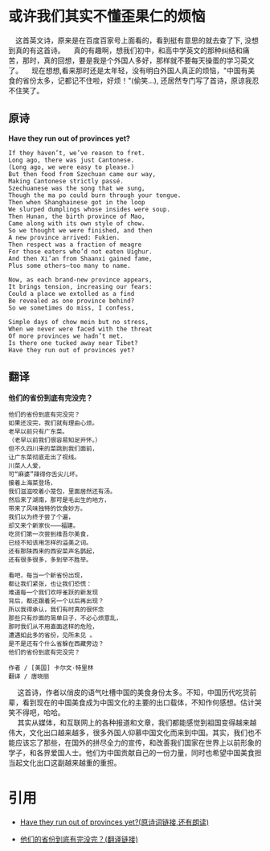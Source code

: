 # 或许我们其实不懂歪果仁的烦恼

<p class="verse">
&ensp;&ensp;这首英文诗，原来是在百度百家号上面看的，看到挺有意思的就去查了下, 没想到真的有这首诗。   
&ensp;&ensp;真的有趣啊，想我们初中，和高中学英文的那种纠结和痛苦，那时，真的回想，要是我是个外国人多好，那样就不要每天操蛋的学习英文了。    
&ensp;&ensp;现在想想,看来那时还是太年轻，没有明白外国人真正的烦恼，"中国有美食的省份太多，记都记不住啦，好烦！"(偷笑&#x2026;), 还居然专门写了首诗，原谅我忍不住笑了。

</p>


## 原诗

**Have they run out of provinces yet?**

```example
If they haven’t, we’ve reason to fret. 
Long ago, there was just Cantonese. 
(Long ago, we were easy to please.) 
But then food from Szechuan came our way, 
Making Cantonese strictly passé. 
Szechuanese was the song that we sung, 
Though the ma po could burn through your tongue.
Then when Shanghainese got in the loop
We slurped dumplings whose insides were soup.
Then Hunan, the birth province of Mao,
Came along with its own style of chow.
So we thought we were finished, and then
A new province arrived: Fukien.
Then respect was a fraction of meagre
For those eaters who’d not eaten Uighur.
And then Xi’an from Shaanxi gained fame,
Plus some others—too many to name.

Now, as each brand-new province appears,
It brings tension, increasing our fears:
Could a place we extolled as a find
Be revealed as one province behind?
So we sometimes do miss, I confess,

Simple days of chow mein but no stress,
When we never were faced with the threat
Of more provinces we hadn’t met.
Is there one tucked away near Tibet?
Have they run out of provinces yet?
```


## 翻译

**他们的省份到底有完没完？**

```example
他们的省份到底有完没完？ 
如果还没完，我们就有理由心烦。
老早以前只有广东菜。 
（老早以前我们很容易知足开怀。） 
但不久四川来的菜跳到我们面前， 
让广东菜彻底走出了视线。 
川菜人人爱， 
可“麻婆”辣得你舌尖儿坏。 
接着上海菜登场， 
我们滋滋咬着小笼包，里面居然还有汤。 
然后来了湖南，那可是毛出生的地方， 
带来了风味独特的饮食妙方。 
我们以为终于尝了个遍， 
却又来个新家伙———福建。 
吃货们第一次尝到维吾尔美食，
已经不知该用怎样的溢美之词。 
还有那陕西来的西安菜声名鹊起， 
还有很多很多，多到举不胜举。 

看吧，每当一个新省份出现， 
都让我们紧张，也让我们恐慌： 
难道每一个我们欢呼雀跃的新发现 
背后，都还跟着另一个以后再出现？ 
所以我得承认，我们有时真的很怀念 
那些只有炒面的简单日子，不必心烦意乱， 
那时我们从不用直面这样的危险， 
遭遇如此多的省份，见所未见 。 
是不是还有个什么省躲在西藏旁边？ 
他们的省份到底有完没完？ 

作者 / [美国] 卡尔文·特里林 
翻译 / 唐晓丽
```

<p class="verse">

&ensp;&ensp; 这首诗，作者以俏皮的语气吐槽中国的美食身份太多。不知，中国历代吃货前辈，看到现在的中国美食成为中国文化的主要的出口载体，不知作何感想。估计哭笑不得吧，哈哈。   
&ensp;&ensp; 其实从媒体，和互联网上的各种报道和文章，我们都能感觉到祖国变得越来越伟大，文化出口越来越多，很多外国人仰慕中国文化而来到中国。其实，我们也不能应该忘了那些，在国外的拼尽全力的宣传，和改善我们国家在世界上以前形象的学子，和各界爱国人士。他们为中国贡献自己的一份力量，同时也希望中国美食担当起文化出口这副越来越重的重担。
</p>


# 引用

-   [Have they run out of provinces yet?(原诗词链接,还有朗读)](http://www.newyorker.com/magazine/2016/04/04/have-they-run-out-of-provinces-yet-by-calvin-trillin)

-   [他们的省份到底有完没完？(翻译链接)](http://www.bedtimepoem.com/?p=7755)
